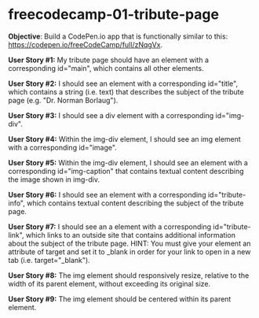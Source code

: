 # freecodecamp-01-tribute-page

<b>Objective</b>: Build a CodePen.io app that is functionally similar to this: https://codepen.io/freeCodeCamp/full/zNqgVx.

<b>User Story #1:</b> My tribute page should have an element with a corresponding id="main", which contains all other elements.

<b>User Story #2:</b> I should see an element with a corresponding id="title", which contains a string (i.e. text) that describes the subject of the tribute page (e.g. "Dr. Norman Borlaug").

<b>User Story #3:</b> I should see a div element with a corresponding id="img-div".

<b>User Story #4:</b> Within the img-div element, I should see an img element with a corresponding id="image".

<b>User Story #5:</b> Within the img-div element, I should see an element with a corresponding id="img-caption" that contains textual content describing the image shown in img-div.

<b>User Story #6:</b> I should see an element with a corresponding id="tribute-info", which contains textual content describing the subject of the tribute page.

<b>User Story #7:</b> I should see an a element with a corresponding id="tribute-link", which links to an outside site that contains additional information about the subject of the tribute page. HINT: You must give your element an attribute of target and set it to _blank in order for your link to open in a new tab (i.e. target="_blank").

<b>User Story #8:</b> The img element should responsively resize, relative to the width of its parent element, without exceeding its original size.

<b>User Story #9:</b> The img element should be centered within its parent element.
